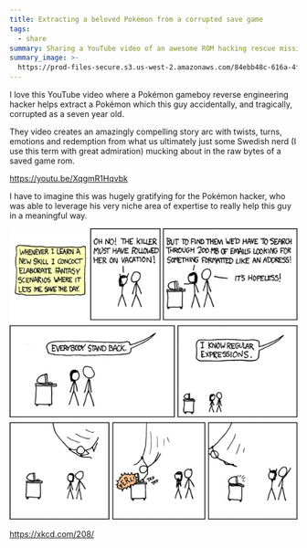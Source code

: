 ```yaml
---
title: Extracting a beloved Pokémon from a corrupted save game
tags:
  - share
summary: Sharing a YouTube video of an awesome ROM hacking rescue mission
summary_image: >-
  https://prod-files-secure.s3.us-west-2.amazonaws.com/84ebb48c-616a-4f51-ae9a-991a4e0a7e9b/dec8ce93-35be-430f-abab-6253d0e64cb1/Untitled.png?X-Amz-Algorithm=AWS4-HMAC-SHA256&X-Amz-Content-Sha256=UNSIGNED-PAYLOAD&X-Amz-Credential=AKIAT73L2G45HZZMZUHI%2F20240722%2Fus-west-2%2Fs3%2Faws4_request&X-Amz-Date=20240722T054531Z&X-Amz-Expires=3600&X-Amz-Signature=3dacecb88d4f4632270162e3e43857095fa5d2b79c68c3f4b107ba71047e152f&X-Amz-SignedHeaders=host&x-id=GetObject
---
```

I love this YouTube video where a Pokémon gameboy reverse engineering hacker helps extract a Pokémon which this guy accidentally, and tragically, corrupted as a seven year old.

They video creates an amazingly compelling story arc with twists, turns, emotions and redemption from what us ultimately just some Swedish nerd (I use this term with great admiration) mucking about in the raw bytes of a saved game rom.

<https://youtu.be/XqgmR1Hqvbk>

I have to imagine this was hugely gratifying for the Pokémon hacker, who was able to leverage his very niche area of expertise to really help this guy in a meaningful way.

![](/public/notion-mirror/84ebb48c-616a-4f51-ae9a-991a4e0a7e9b/dec8ce93-35be-430f-abab-6253d0e64cb1/Untitled.png)

<https://xkcd.com/208/>
